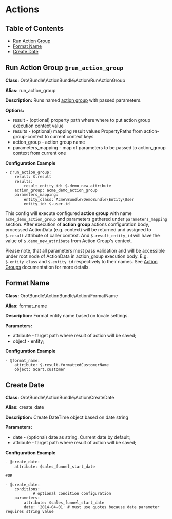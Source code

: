 Actions
=========

Table of Contents
-----------------
 - [Run Action Group](#run-action-group-run_action_group)
 - [Format Name](#format-name)
 - [Create Date](#create-date)

Run Action Group `@run_action_group`
------------------------------------

**Class:** Oro\Bundle\ActionBundle\Action\RunActionGroup

**Alias:** run_action_group

**Description:** Runs named [action group](./action-groups.md) with passed parameters.

**Options:**
 - result - (optional) property path where where to put action group execution context value
 - results - (optional) mapping result values PropertyPaths from action-group-context to current context keys
 - action_group - action group name
 - parameters_mapping - map of parameters to be passed to action_group context from current one


**Configuration Example**
```
- @run_action_group:
    result: $.result
    results: 
        result_entity_id: $.demo_new_attribute
    action_group: acme_demo_action_group
    parameters_mapping:
        entity_class: Acme\Bundle\DemoBundle\Entity\User
        entity_id: $.user.id
```

 This config will execute configured **action group** with name `acme_demo_action_group` and parameters gathered under
`parameters_mapping` section.
 After execution of **action group** actions configuration body, processed ActionData (e.g. context) will be returned and assigned to `$.result` attribute of caller context. 
 And `$.result_entity_id` will have the value of `$.demo_new_attribute` from Action Group's context.
 
 Please note, that all parameters must pass validation and will be accessible under root node of ActionData in
action_group execution body. 
 E.g. `$.entity_class` and `$.entity_id` respectively to their names. See [Action Groups](./action-groups.md)
documentation for more details.

Format Name
-----------

**Class:** Oro\Bundle\ActionBundle\Action\FormatName

**Alias:** format_name

**Description:** Format entity name based on locale settings.

**Parameters:**
 - attribute - target path where result of action will be saved;
 - object - entity;

**Configuration Example**
```
- @format_name:
    attribute: $.result.formattedCustomerName
    object: $cart.customer
```


Create Date
-----------

**Class:** Oro\Bundle\ActionBundle\Action\CreateDate

**Alias:** create_date

**Description:** Create DateTime object based on date string

**Parameters:**
 - date - (optional) date as string. Current date by default;
 - attribute - target path where result of action will be saved;

**Configuration Example**

```
- @create_date:
    attribute: $sales_funnel_start_date

#OR

- @create_date:
    conditions:
            # optional condition configuration
    parameters:
        attribute: $sales_funnel_start_date
        date: '2014-04-01' # must use quotes because date parameter requires string value
```
